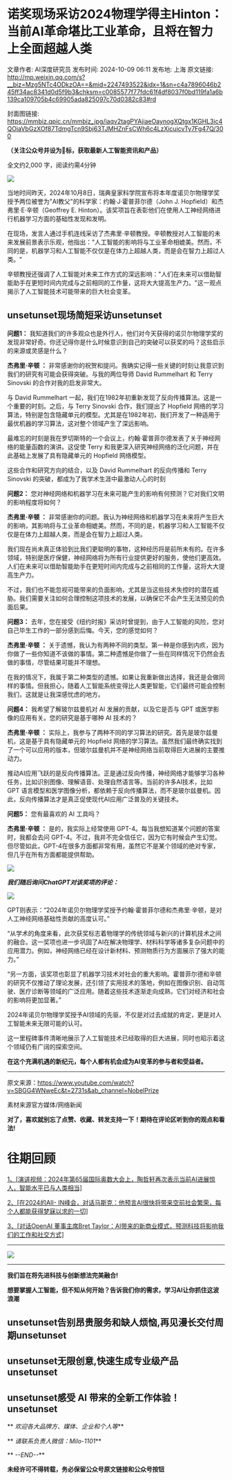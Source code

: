 # 诺奖现场采访2024物理学得主Hinton：当前AI革命堪比工业革命，且将在智力上全面超越人类

文章作者: AI深度研究员
发布时间: 2024-10-09 06:11
发布地: 上海
原文链接: http://mp.weixin.qq.com/s?__biz=Mzg5NTc4ODkzOA==&mid=2247493522&idx=1&sn=c4a7896046b245ff34ac8341d0d5f9b3&chksm=c0085577f77fdc61f4df8037f0bd119fa1a6b139ca109705b4c69905ada825097c70d0382c83#rd

封面图链接: https://mmbiz.qpic.cn/mmbiz_jpg/iaqv2tagPYAjiaeOaynogXQtgx1KGHL3ic4QOiaVbGzXOf87TdmgTcn9Sbj63TJMHZnFsCWh6c4LzXicuicvTy7Fg47Q/300

**（关注公众号并设为🌟标，获取最新人工智能资讯和产品）**

全文约2,000 字，阅读约需4分钟

![](https://mmbiz.qpic.cn/mmbiz_jpg/iaqv2tagPYAjiaeOaynogXQtgx1KGHL3ic4KcictqibRScNGOWGcsZmunuiamKDQlI2cS6uzibraOIpmKdQYAYOyGRP3g/640?wx_fmt=jpeg&from=appmsg)

当地时间昨天，2024年10月8日，瑞典皇家科学院宣布将本年度诺贝尔物理学奖授予两位被誉为"AI教父"的科学家：约翰·J·霍普菲尔德（John J.
Hopfield）和杰弗里·E·辛顿（Geoffrey E. Hinton）。该奖项旨在表彰他们在使用人工神经网络进行机器学习方面的基础性发现和发明。

在现场，发言人通过手机连线采访了杰弗里·辛顿教授。辛顿教授对人工智能的未来发展前景表示乐观，他指出："人工智能的影响将与工业革命相媲美。然而，不同的是，机器学习和人工智能不仅仅是在体力上超越人类，而是会在智力上超过人类。"

辛顿教授还强调了人工智能对未来工作方式的深远影响："人们在未来可以借助智能助手在更短时间内完成与之前相同的工作量，这将大大提高生产力。"这一观点揭示了人工智能技术可能带来的巨大社会变革。

  

  

## unsetunset现场简短采访unsetunset

**问题1：**
我知道我们的许多观众也是外行人，他们对今天获得的诺贝尔物理学奖的发现非常好奇。你还记得你是什么时候意识到自己的突破可以获奖的吗？这些启示的来源或灵感是什么？

**杰弗里·辛顿 ：** 非常感谢你的祝贺和提问。我确实记得一些关键的时刻让我意识到我们的研究有可能会获得突破。与我的两位导师 David
Rummelhart 和 Terry Sinovski 的合作对我的启发非常大。

与 David Rummelhart 一起，我们在1982年初重新发现了反向传播算法。这是一个重要的时刻。之后，与 Terry Sinovski
合作，我们提出了 Hopfield
网络的学习算法，特别是包含隐藏单元的模型。尤其是在1982年初，我们开发了一种适用于最优机器的学习算法，这对整个领域产生了深远影响。

最难忘的时刻是我在罗切斯特的一个会议上，约翰·霍普菲尔德发表了关于神经网络的能量函数的演讲。这促使 Terry
和我更深入研究神经网络的泛化问题，并在此基础上发展了具有隐藏单元的 Hopfield 网络模型。

这些合作和研究方向的结合，以及 David Rummelhart 的反向传播和 Terry Sinovski 的突破，都成为了我学术生涯中最激动人心的时刻

**问题2：** 您对神经网络和机器学习在未来可能产生的影响有何预测？它对我们文明的影响程度将如何？

**杰弗里·辛顿 ：**
非常感谢你的问题。我认为神经网络和机器学习在未来将产生巨大的影响，其影响将与工业革命相媲美。然而，不同的是，机器学习和人工智能不仅仅是在体力上超越人类，而是会在智力上超过人类。

我们现在尚未真正体验到比我们更聪明的事物，这种经历将是前所未有的。在许多领域，特别是医疗保健，神经网络将为所有行业提供更好的服务，使他们更高效。人们在未来可以借助智能助手在更短时间内完成与之前相同的工作量，这将大大提高生产力。

不过，我们也不能忽视可能带来的负面影响，尤其是当这些技术失控时的潜在威胁。我们需要关注如何合理控制这项技术的发展，以确保它不会产生无法预见的负面后果。

  

**问题3：** 去年，您在接受《纽约时报》采访时曾提到，由于人工智能的风险，您对自己毕生工作的一部分感到后悔。今天，您的感觉如何？

**杰弗里·辛顿 ：**
关于遗憾，我认为有两种不同的类型。第一种是你感到内疚，因为你做了一些你知道不该做的事情。第二种遗憾是你做了一些在同样情况下仍然会去做的事情，尽管结果可能并不理想。

在我的情况下，我属于第二种类型的遗憾。如果让我重新做出选择，我还是会做同样的事情。但我担心，随着人工智能系统变得比人类更智能，它们最终可能会控制我们，这就是让我深感忧虑的地方。

  

**问题4：** 我希望了解玻尔兹曼机对 AI 发展的贡献，以及它是否与 GPT 或医学影像的应用有关。您的研究是基于哪种 AI 技术的？

**杰弗里·辛顿 ：** 实际上，我参与了两种不同的学习算法的研究。首先是玻尔兹曼机，这是基于具有隐藏单元的 Hopfield
网络的学习算法。虽然我们最终确实找到了一个可以应用的版本，但玻尔兹曼机并不是神经网络当前取得巨大进展的主要推动力。

推动AI应用飞跃的是反向传播算法。正是通过反向传播，神经网络才能够学习各种任务，比如识别图像、理解语音、处理自然语言等。当前的许多AI技术，比如 GPT
语言模型和医学图像分析，都依赖于反向传播算法，而不是玻尔兹曼机。因此，反向传播算法才是真正促使现代AI应用广泛普及的关键技术。

**问题5：** 您有最喜欢的 AI 工具吗？

**杰弗里·辛顿 ：** 是的，我实际上经常使用 GPT-4。每当我想知道某个问题的答案时，我都会去问
GPT-4。不过，我并不完全信任它，因为它有时候会产生幻觉。但尽管如此，GPT-4在很多方面都非常有用，虽然它不是某个领域的绝对专家，但几乎在所有方面都能提供帮助。

  

![](https://mmbiz.qpic.cn/mmbiz_png/iaqv2tagPYAjiaeOaynogXQtgx1KGHL3ic4mb4OEs6kEDBvUiaiberLlqdE8VbRD4Bv2K3kGNCD4K9dibzqteP8Yvt9g/640?wx_fmt=png&from=appmsg)

  

 _**我们随后询问ChatGPT对该奖项的评论：**_

![](https://mmbiz.qpic.cn/mmbiz_png/iaqv2tagPYAjiaeOaynogXQtgx1KGHL3ic4vQHCHlICx2a67Axv14ib6FyUic3KU9QmCKk5gLqk0X2wnQLMfVWiaVV1A/640?wx_fmt=png&from=appmsg)

GPT则表示：“2024年诺贝尔物理学奖授予约翰·霍普菲尔德和杰弗里·辛顿，是对人工神经网络基础性贡献的高度认可。”

“从学术的角度来看，此次获奖标志着物理学的传统领域与新兴的计算机技术之间的融合。这一奖项也进一步巩固了AI在解决物理学、材料科学等诸多复杂问题中的应用潜力。例如，神经网络已经在设计新材料、预测物质行为方面展示了强大的能力。”

“另一方面，该奖项也彰显了机器学习技术对社会的重大影响。霍普菲尔德和辛顿的研究不仅推动了理论发展，还引领了实用技术的落地，例如在图像识别、自动驾驶、医疗诊断等领域的广泛应用。随着这些技术逐渐走向成熟，它们对经济和社会的影响将更加显著。”

2024年诺贝尔物理学奖授予AI领域的先驱，不仅是对过去成就的肯定，更是对人工智能未来无限可能的认可。

这一里程碑事件清晰地展示了人工智能技术已经取得的巨大进展，同时也昭示着这个领域仍有广阔的探索空间。

**在这个充满机遇的新纪元，每个人都有机会成为AI变革的参与者和受益者。**

  

* * *

原文来源：https://www.youtube.com/watch?v=SBGG4WNweEc&t=2731s&ab_channel=NobelPrize

素材来源官方媒体/网络新闻

**对了，喜欢就别忘了点赞、收藏、转发支持一下！期待在评论区听到你的观点和看法!**

#  往期回顾

[1、[演讲视频：2024年第65届国际奥数大会上，陶哲轩再次表示当前AI进展惊人，智能水平已与人类相当]](https://mp.weixin.qq.com/s?__biz=Mzg5NTc4ODkzOA==&mid=2247492830&idx=1&sn=72ae1cffdfc56f212d4b5fdbd3b37120&chksm=c008563bf77fdf2db99c1b71f962e897567f2e2380bdde257b06c0715a093e3fdfb6c881d978&scene=21#wechat_redirect)

[2、[在2024的AII-
IN峰会，对话马斯克：他预言AI很快将带来空前社会繁荣，每个人都能获得梦寐以求的一切]](https://mp.weixin.qq.com/s?__biz=Mzg5NTc4ODkzOA==&mid=2247493089&idx=1&sn=4785998e38081a067300d927d0a3b9fa&chksm=c0085704f77fde124962232f9347ce0e81f6e6ca14807c31b8a2e048a9f95dd9116df8819fc1&scene=21#wechat_redirect)

[3、[对话OpenAI 董事主席Bret
Taylor：AI带来的新商业模式，预测科技将影响我们的工作和社交方式]](https://mp.weixin.qq.com/s?__biz=Mzg5NTc4ODkzOA==&mid=2247493413&idx=1&sn=fcc3b52e295a600706368fdb5bd4d7b2&chksm=c00855c0f77fdcd6f78b42b21963b4d6d868bc4224cb0819ae7c781ba827280be04d71a775ec&scene=21#wechat_redirect)

* * *

![](https://mmbiz.qpic.cn/mmbiz_png/iaqv2tagPYAhtRhTOjz2QwH4dIlC3YUcYbaicMEwjqQqh06Yhdd7EH3r9wiaMRArLz0a6Zhx6uiaUD7hguPfbY0nAg/640?wx_fmt=png&from=appmsg)

****

**我们旨在将先进科技与创新想法完美融合!**

**想要掌握人工智能，但不知从何开始？告诉我们你的需求，学习AI让你抓住这波浪潮**

##  unsetunset告别昂贵服务和缺人烦恼,再见漫长交付周期unsetunset

## unsetunset无限创意,快速生成专业级产品unsetunset

## unsetunset感受 AI 带来的全新工作体验！unsetunset

** _欢迎各大品牌方、媒体、企业和个人等_**

** _请联系负责人微信：Milo-1101_**

** _\--END--_**

****未经许可不得转载，务必保留公众号原文链接和公众号按钮****

